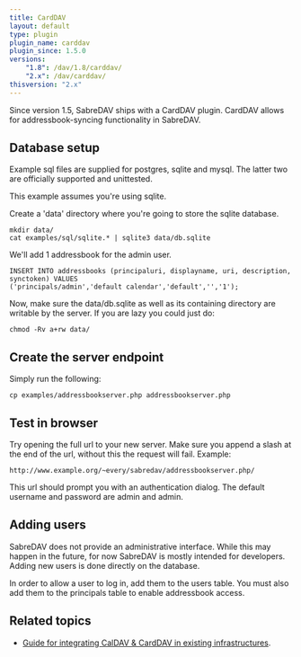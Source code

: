 ```yaml
---
title: CardDAV
layout: default
type: plugin
plugin_name: carddav
plugin_since: 1.5.0
versions:
    "1.8": /dav/1.8/carddav/
    "2.x": /dav/carddav/
thisversion: "2.x"
---
```


Since version 1.5, SabreDAV ships with a CardDAV plugin. CardDAV allows for
addressbook-syncing functionality in SabreDAV.

Database setup
--------------

Example sql files are supplied for postgres, sqlite and mysql. The latter two
are officially supported and unittested.

This example assumes you're using sqlite.

Create a 'data' directory where you're going to store the sqlite database.

    mkdir data/
    cat examples/sql/sqlite.* | sqlite3 data/db.sqlite

We'll add 1 addressbook for the admin user.

    INSERT INTO addressbooks (principaluri, displayname, uri, description, synctoken) VALUES
    ('principals/admin','default calendar','default','','1');

Now, make sure the data/db.sqlite as well as its containing directory are writable by the server. If you are lazy you could just do:

    chmod -Rv a+rw data/

Create the server endpoint
--------------------------

Simply run the following:

    cp examples/addressbookserver.php addressbookserver.php

Test in browser
---------------

Try opening the full url to your new server. Make sure you append a slash at the end of the url, without this the request will fail. Example:

    http://www.example.org/~every/sabredav/addressbookserver.php/

This url should prompt you with an authentication dialog. The default username and password are admin and admin.

Adding users
------------

SabreDAV does not provide an administrative interface. While this may happen
in the future, for now SabreDAV is mostly intended for developers. Adding new
users is done directly on the database.

In order to allow a user to log in, add them to the users table. You must also
add them to the principals table to enable addressbook access.

Related topics
--------------

* [Guide for integrating CalDAV & CardDAV in existing infrastructures](/dav/caldav-carddav-integration-guide).
